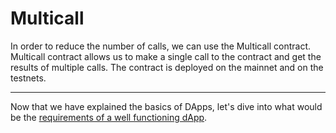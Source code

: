 # Multicall

In order to reduce the number of calls, we can use the Multicall contract. Multicall contract allows us to make a single call to the contract and get the results of multiple calls. The contract is deployed on the mainnet and on the testnets.

---

Now that we have explained the basics of DApps, let's dive into what would be the [requirements of a well functioning dApp](./DApp%20Requirements).
